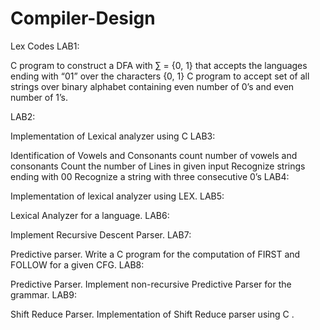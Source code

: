 # Compiler-Design
Lex Codes
LAB1:

C program to construct a DFA with ∑ = {0, 1} that accepts the languages ending with “01” over the characters {0, 1}
C program to accept set of all strings over binary alphabet containing even number of 0’s and even number of 1’s.

LAB2:

Implementation of Lexical analyzer using C
LAB3:

Identification of Vowels and Consonants
count number of vowels and consonants
Count the number of Lines in given input
Recognize strings ending with 00
Recognize a string with three consecutive 0’s
LAB4:

Implementation of lexical analyzer using LEX.
LAB5:

Lexical Analyzer for a language.
LAB6:

Implement Recursive Descent Parser.
LAB7:

Predictive parser. Write a C program for the computation of FIRST and FOLLOW for a given CFG.
LAB8:

Predictive Parser. Implement non-recursive Predictive Parser for the grammar.
LAB9:

Shift Reduce Parser. Implementation of Shift Reduce parser using C .
